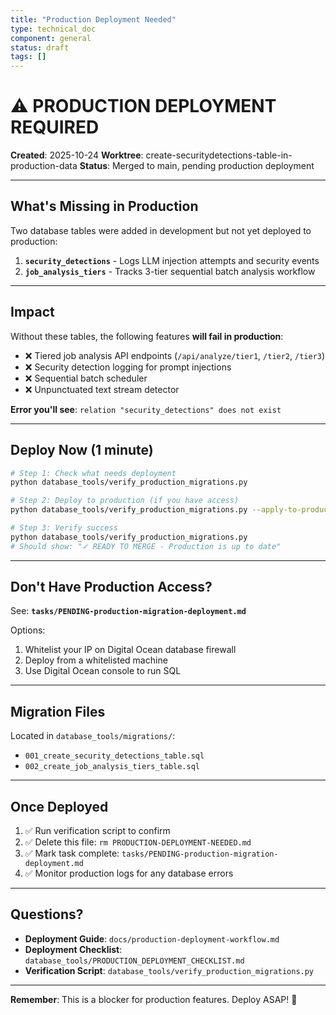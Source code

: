 ```yaml
---
title: "Production Deployment Needed"
type: technical_doc
component: general
status: draft
tags: []
---
```


# ⚠️ PRODUCTION DEPLOYMENT REQUIRED

**Created**: 2025-10-24
**Worktree**: create-securitydetections-table-in-production-data
**Status**: Merged to main, pending production deployment

---

## What's Missing in Production

Two database tables were added in development but not yet deployed to production:

1. **`security_detections`** - Logs LLM injection attempts and security events
2. **`job_analysis_tiers`** - Tracks 3-tier sequential batch analysis workflow

---

## Impact

Without these tables, the following features **will fail in production**:

- ❌ Tiered job analysis API endpoints (`/api/analyze/tier1`, `/tier2`, `/tier3`)
- ❌ Security detection logging for prompt injections
- ❌ Sequential batch scheduler
- ❌ Unpunctuated text stream detector

**Error you'll see**: `relation "security_detections" does not exist`

---

## Deploy Now (1 minute)

```bash
# Step 1: Check what needs deployment
python database_tools/verify_production_migrations.py

# Step 2: Deploy to production (if you have access)
python database_tools/verify_production_migrations.py --apply-to-production

# Step 3: Verify success
python database_tools/verify_production_migrations.py
# Should show: "✓ READY TO MERGE - Production is up to date"
```

---

## Don't Have Production Access?

See: **`tasks/PENDING-production-migration-deployment.md`**

Options:
1. Whitelist your IP on Digital Ocean database firewall
2. Deploy from a whitelisted machine
3. Use Digital Ocean console to run SQL

---

## Migration Files

Located in `database_tools/migrations/`:
- `001_create_security_detections_table.sql`
- `002_create_job_analysis_tiers_table.sql`

---

## Once Deployed

1. ✅ Run verification script to confirm
2. ✅ Delete this file: `rm PRODUCTION-DEPLOYMENT-NEEDED.md`
3. ✅ Mark task complete: `tasks/PENDING-production-migration-deployment.md`
4. ✅ Monitor production logs for any database errors

---

## Questions?

- **Deployment Guide**: `docs/production-deployment-workflow.md`
- **Deployment Checklist**: `database_tools/PRODUCTION_DEPLOYMENT_CHECKLIST.md`
- **Verification Script**: `database_tools/verify_production_migrations.py`

---

**Remember**: This is a blocker for production features. Deploy ASAP! 🚀
